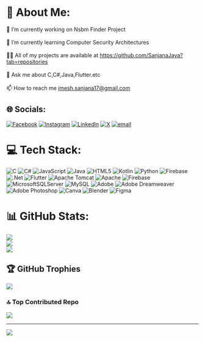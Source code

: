 # 💫 About Me:
🔭 I’m currently working on Nsbm Finder Project<br><br>🌱 I’m currently learning Computer Security Architectures<br><br>👨‍💻 All of my projects are available at https://github.com/SanjanaJaya?tab=repositories<br><br>💬 Ask me about C,C#,Java,Flutter.etc<br><br>📫 How to reach me imesh.sanjana17@gmail.com


## 🌐 Socials:
[![Facebook](https://img.shields.io/badge/Facebook-%231877F2.svg?logo=Facebook&logoColor=white)](https://facebook.com/imesh.jayasooriya.98) [![Instagram](https://img.shields.io/badge/Instagram-%23E4405F.svg?logo=Instagram&logoColor=white)](https://instagram.com/sanjana_jaya) [![LinkedIn](https://img.shields.io/badge/LinkedIn-%230077B5.svg?logo=linkedin&logoColor=white)](https://linkedin.com/in/in/sanjanajaya) [![X](https://img.shields.io/badge/X-black.svg?logo=X&logoColor=white)](https://x.com/@SanjanaJayasoo1) [![email](https://img.shields.io/badge/Email-D14836?logo=gmail&logoColor=white)](mailto:imesh.sanjana17@gmail.com) 

# 💻 Tech Stack:
![C](https://img.shields.io/badge/c-%2300599C.svg?style=for-the-badge&logo=c&logoColor=white) ![C#](https://img.shields.io/badge/c%23-%23239120.svg?style=for-the-badge&logo=csharp&logoColor=white) ![JavaScript](https://img.shields.io/badge/javascript-%23323330.svg?style=for-the-badge&logo=javascript&logoColor=%23F7DF1E) ![Java](https://img.shields.io/badge/java-%23ED8B00.svg?style=for-the-badge&logo=openjdk&logoColor=white) ![HTML5](https://img.shields.io/badge/html5-%23E34F26.svg?style=for-the-badge&logo=html5&logoColor=white) ![Kotlin](https://img.shields.io/badge/kotlin-%237F52FF.svg?style=for-the-badge&logo=kotlin&logoColor=white) ![Python](https://img.shields.io/badge/python-3670A0?style=for-the-badge&logo=python&logoColor=ffdd54) ![Firebase](https://img.shields.io/badge/firebase-%23039BE5.svg?style=for-the-badge&logo=firebase) ![.Net](https://img.shields.io/badge/.NET-5C2D91?style=for-the-badge&logo=.net&logoColor=white) ![Flutter](https://img.shields.io/badge/Flutter-%2302569B.svg?style=for-the-badge&logo=Flutter&logoColor=white) ![Apache Tomcat](https://img.shields.io/badge/apache%20tomcat-%23F8DC75.svg?style=for-the-badge&logo=apache-tomcat&logoColor=black) ![Apache](https://img.shields.io/badge/apache-%23D42029.svg?style=for-the-badge&logo=apache&logoColor=white) ![Firebase](https://img.shields.io/badge/firebase-a08021?style=for-the-badge&logo=firebase&logoColor=ffcd34) ![MicrosoftSQLServer](https://img.shields.io/badge/Microsoft%20SQL%20Server-CC2927?style=for-the-badge&logo=microsoft%20sql%20server&logoColor=white) ![MySQL](https://img.shields.io/badge/mysql-4479A1.svg?style=for-the-badge&logo=mysql&logoColor=white) ![Adobe](https://img.shields.io/badge/adobe-%23FF0000.svg?style=for-the-badge&logo=adobe&logoColor=white) ![Adobe Dreamweaver](https://img.shields.io/badge/Adobe%20Dreamweaver-FF61F6.svg?style=for-the-badge&logo=Adobe%20Dreamweaver&logoColor=white) ![Adobe Photoshop](https://img.shields.io/badge/adobe%20photoshop-%2331A8FF.svg?style=for-the-badge&logo=adobe%20photoshop&logoColor=white) ![Canva](https://img.shields.io/badge/Canva-%2300C4CC.svg?style=for-the-badge&logo=Canva&logoColor=white) ![Blender](https://img.shields.io/badge/blender-%23F5792A.svg?style=for-the-badge&logo=blender&logoColor=white) ![Figma](https://img.shields.io/badge/figma-%23F24E1E.svg?style=for-the-badge&logo=figma&logoColor=white)
# 📊 GitHub Stats:
![](https://github-readme-stats.vercel.app/api?username=SanjanaJaya&theme=gruvbox&hide_border=false&include_all_commits=false&count_private=true)<br/>
![](https://nirzak-streak-stats.vercel.app/?user=SanjanaJaya&theme=gruvbox&hide_border=false)<br/>
![](https://github-readme-stats.vercel.app/api/top-langs/?username=SanjanaJaya&theme=gruvbox&hide_border=false&include_all_commits=false&count_private=true&layout=compact)

## 🏆 GitHub Trophies
![](https://github-profile-trophy.vercel.app/?username=SanjanaJaya&theme=gruvbox&no-frame=false&no-bg=false&margin-w=4)

### 🔝 Top Contributed Repo
![](https://github-contributor-stats.vercel.app/api?username=SanjanaJaya&limit=5&theme=gruvbox&combine_all_yearly_contributions=true)

---
[![](https://visitcount.itsvg.in/api?id=SanjanaJaya&icon=5&color=0)](https://visitcount.itsvg.in)

<!-- Proudly created with GPRM ( https://gprm.itsvg.in ) -->

